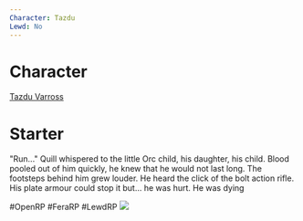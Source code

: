 ```yaml
---
Character: Tazdu
Lewd: No
---
```

# Character
[Tazdu Varross](Tazdu%20Varross.md)

# Starter
"Run..." Quill whispered to the little Orc child, his daughter, his child. Blood pooled out of him quickly, he knew that he would not last long. The footsteps behind him grew louder. He heard the click of the bolt action rifle. His plate armour could stop it but... he was hurt. He was dying

  

#OpenRP #FeraRP #LewdRP 
![](f28cf21807c6088c58297eda02c5fd23.jpg)